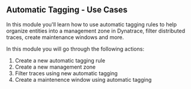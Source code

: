 ## Automatic Tagging - Use Cases

In this module you'll learn how to use automatic tagging rules to help organize entities into a management zone in Dynatrace, filter distributed traces, create maintenance windows and more. 

In this module you will go through the following actions:

1. Create a new automatic tagging rule
1. Create a new management zone
1. Filter traces using new automatic tagging
1. Create a maintenence window using automatic tagging
